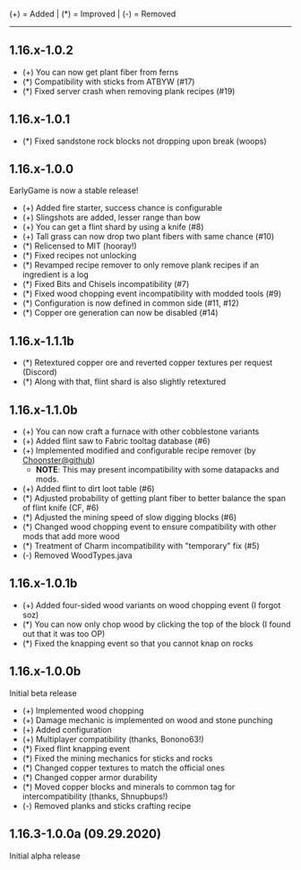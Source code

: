 (+) = Added | (*) = Improved | (-) = Removed

***

## 1.16.x-1.0.2
- (+) You can now get plant fiber from ferns
- (*) Compatibility with sticks from ATBYW (#17)
- (*) Fixed server crash when removing plank recipes (#19)

## 1.16.x-1.0.1
- (*) Fixed sandstone rock blocks not dropping upon break (woops)

## 1.16.x-1.0.0
EarlyGame is now a stable release!
- (+) Added fire starter, success chance is configurable
- (+) Slingshots are added, lesser range than bow
- (+) You can get a flint shard by using a knife (#8)
- (+) Tall grass can now drop two plant fibers with same chance (#10)
- (*) Relicensed to MIT (hooray!)
- (*) Fixed recipes not unlocking
- (*) Revamped recipe remover to only remove plank recipes if an ingredient is a log
- (*) Fixed Bits and Chisels incompatibility (#7)
- (*) Fixed wood chopping event incompatibility with modded tools (#9)
- (*) Configuration is now defined in common side (#11, #12)
- (*) Copper ore generation can now be disabled (#14)

## 1.16.x-1.1.1b
- (*) Retextured copper ore and reverted copper textures per request (Discord)
- (*) Along with that, flint shard is also slightly retextured

## 1.16.x-1.1.0b
- (+) You can now craft a furnace with other cobblestone variants
- (+) Added flint saw to Fabric tooltag database (#6)
- (+) Implemented modified and configurable recipe remover (by [Choonster@github](https://bit.ly/2BLB9t3))
    - **NOTE**: This may present incompatibility with some datapacks and mods.
- (+) Added flint to dirt loot table (#6)
- (*) Adjusted probability of getting plant fiber to better balance the span of flint knife (CF, #6)
- (*) Adjusted the mining speed of slow digging blocks (#6)
- (*) Changed wood chopping event to ensure compatibility with other mods that add more wood
- (*) Treatment of Charm incompatibility with "temporary" fix (#5)
- (-) Removed WoodTypes.java

## 1.16.x-1.0.1b
- (+) Added four-sided wood variants on wood chopping event (I forgot soz)
- (*) You can now only chop wood by clicking the top of the block (I found out that it was too OP)
- (*) Fixed the knapping event so that you cannot knap on rocks

## 1.16.x-1.0.0b
Initial beta release
- (+) Implemented wood chopping
- (+) Damage mechanic is implemented on wood and stone punching
- (+) Added configuration
- (+) Multiplayer compatibility (thanks, Bonono63!)
- (*) Fixed flint knapping event
- (*) Fixed the mining mechanics for sticks and rocks
- (*) Changed copper textures to match the official ones
- (*) Changed copper armor durability
- (*) Moved copper blocks and minerals to common tag for intercompatibility (thanks, Shnupbups!)
- (-) Removed planks and sticks crafting recipe

## 1.16.3-1.0.0a (09.29.2020)
Initial alpha release
